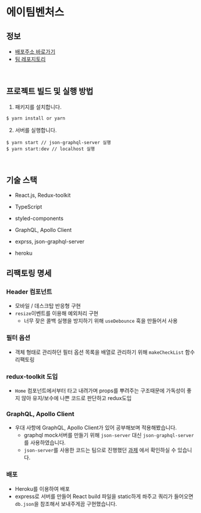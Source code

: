 # 에이팀벤처스

## 정보

- [배포주소 바로가기](https://quiet-ocean-28779.herokuapp.com/) 
- [팀 레포지토리](https://github.com/wanted-team2/2week_RequestAQuoteDashboard)

<br>

## 프로젝트 빌드 및 실행 방법

1. 패키지를 설치합니다.

```
$ yarn install or yarn
```

2. 서버를 실행합니다.

```
$ yarn start // json-graphql-server 실행
$ yarn start:dev // localhost 실행
```
<br>

## 기술 스택

- React.js, Redux-toolkit
- TypeScript
- styled-components
- GraphQL, Apollo Client


- exprss, json-graphql-server


- heroku


## 리팩토링 명세

### Header 컴포넌트

- 모바일 / 데스크탑 반응형 구현
- `resize`이벤트를 이용해 예외처리 구현
  - 너무 잦은 콜백 실행을 방지하기 위해 `useDebounce` 훅을 만들어서 사용

### 필터 옵션

- 객체 형태로 관리하던 필터 옵션 목록을 배열로 관리하기 위해 `makeCheckList` 함수 리팩토링

### redux-toolkit 도입

- `Home` 컴포넌트에서부터 타고 내려가며 props를 뿌려주는 구조때문에 가독성이 좋지 않아 유지/보수에 나쁜 코드로 판단하고 redux도입


### GraphQL, Apollo Client

- 우대 사항에 GraphQL, Apollo Client가 있어 공부해보며 적용해봤습니다.
  - graphql mock서버를 만들기 위해 `json-server` 대신 `json-graphql-server`를 사용하였습니다.
  - `json-server`를 사용한 코드는 팀으로 진행했던 [과제](https://github.com/wanted-team2/2week_RequestAQuoteDashboard) 에서 확인하실 수 있습니다.

### 배포

- Heroku를 이용하여 배포
- express로 서버를 만들어 React build 파일을 static하게 쏴주고 쿼리가 들어오면 `db.json`을 참조해서 보내주게끔 구현했습니다. 

<br>
<br>